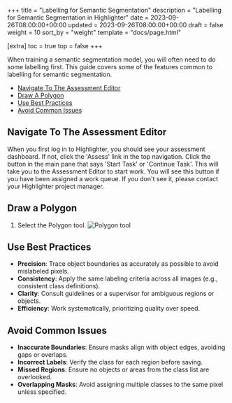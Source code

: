 +++
title = "Labelling for Semantic Segmentation"
description = "Labelling for Semantic Segmentation in Highlighter"
date = 2023-09-26T08:00:00+00:00
updated = 2023-09-26T08:00:00+00:00
draft = false
weight = 10
sort_by = "weight"
template = "docs/page.html"

[extra]
toc = true
top = false
+++

When training a semantic segmentation model, you will often need to do some labelling first. This guide covers some of the features common to labelling for semantic segmentation.

- <a href="#navigate-to-the-assessment-editor">Navigate To The Assessment Editor</a>
- <a href="#draw-a-polygon">Draw A Polygon</a>
- <a href="#use-best-practices">Use Best Practices</a>
- <a href="#avoid-common-issues">Avoid Common Issues</a>

## Navigate To The Assessment Editor

When you first log in to Highlighter, you should see your assessment dashboard. If not, click the 'Assess' link in the top navigation. Click the button in the main pane that says 'Start Task' or 'Continue Task'. This will take you to the Assessment Editor to start work. You will see this button if you have been assigned a work queue. If you don't see it, please contact your Highlighter project manager.

## Draw a Polygon

1. Select the Polygon tool. ![Polygon tool](../polygon-tool.png)

## Use Best Practices
- **Precision**: Trace object boundaries as accurately as possible to avoid mislabeled pixels.
- **Consistency**: Apply the same labeling criteria across all images (e.g., consistent class definitions).
- **Clarity**: Consult guidelines or a supervisor for ambiguous regions or objects.
- **Efficiency**: Work systematically, prioritizing quality over speed.

## Avoid Common Issues
- **Inaccurate Boundaries**: Ensure masks align with object edges, avoiding gaps or overlaps.
- **Incorrect Labels**: Verify the class for each region before saving.
- **Missed Regions**: Ensure no objects or areas from the class list are overlooked.
- **Overlapping Masks**: Avoid assigning multiple classes to the same pixel unless specified.
